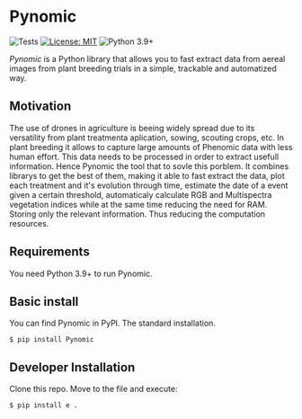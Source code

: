 # Pynomic
![Tests](https://github.com/JMFiore/Pynomic/actions/workflows/testing.yml/badge.svg)
[![License: MIT](https://img.shields.io/badge/License-MIT-yellow.svg)](https://opensource.org/licenses/MIT)
![Python 3.9+](https://img.shields.io/badge/python-3.9+-blue.svg)


*Pynomic* is a Python library that allows you to fast extract data from aereal images from plant breeding trials in a simple, trackable and automatized way.

## Motivation
The use of drones in agriculture is beeing widely spread due to its versatility from plant treatmenta aplication, sowing, scouting crops, etc. In plant breeding it allows to capture large amounts of Phenomic data with less human effort.
This data needs to be processed in order to extract usefull information. Hence Pynomic the tool that to sovle this porblem. It combines librarys to get the best of them, making it able to fast extract the data, plot each treatment and it's evolution
through time, estimate the date of a event given a certain threshold, automaticaly calculate RGB and Multispectra vegetation indices while at the same time reducing the need for RAM. Storing only the relevant information. Thus reducing the computation resources.

## Requirements
You need Python 3.9+ to run Pynomic.

## Basic install
You can find Pynomic in PyPl. The standard installation.

    $ pip install Pynomic


## Developer Installation 
Clone this repo. Move to the file and execute:

    $ pip install e .
